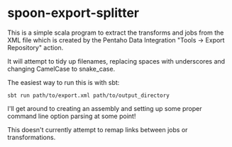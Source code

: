 # spoon-export-splitter

This is a simple scala program to extract the transforms and jobs from the XML file which is created by the Pentaho Data Integration "Tools -> Export Repository" action.

It will attempt to tidy up filenames, replacing spaces with underscores and changing CamelCase to snake_case.

The easiest way to run this is with sbt:

    sbt run path/to/export.xml path/to/output_directory

I'll get around to creating an assembly and setting up some proper command line option parsing at some point!

This doesn't currently attempt to remap links between jobs or transformations.


